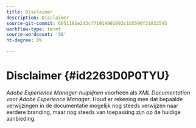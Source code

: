 ```yaml
---
title: Disclaimer
description: Disclaimer
source-git-commit: 6051181e243cf71919901093c1b5590f21832545
workflow-type: tm+mt
source-wordcount: '38'
ht-degree: 0%

---
```



# Disclaimer {#id2263D0P0TYU}

*Adobe Experience Manager-hulplijnen* voorheen als *XML Documentation voor Adobe Experience Manager*. Houd er rekening mee dat bepaalde verwijzingen in de documentatie mogelijk nog steeds verwijzen naar eerdere branding, maar nog steeds van toepassing zijn op de huidige aanbieding.

